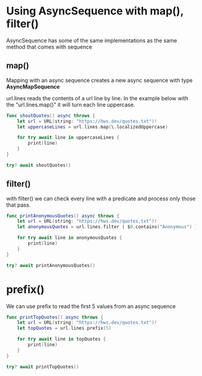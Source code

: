 # Using AsyncSequence with map(), filter()

AsyncSequence has some of the same implementations as the same method that comes with sequence



## map()
Mapping with an async sequence creates a new async sequence with type **AsyncMapSequence** 

url.lines reads the contents of a url line by line. In the example below with the "url.lines.map()" it will turn each line uppercase.

``` swift
func shoutQuotes() async throws {
    let url = URL(string: "https://hws.dev/quotes.txt")!
    let uppercaseLines = url.lines.map(\.localizedUppercase)

    for try await line in uppercaseLines {
        print(line)
    }
}

try? await shoutQuotes()
```

## filter()

with filter() we can check every line with a predicate and process only those that pass.

``` swift
func printAnonymousQuotes() async throws {
    let url = URL(string: "https://hws.dev/quotes.txt")!
    let anonymousQuotes = url.lines.filter { $0.contains("Anonymous") }

    for try await line in anonymousQuotes {
        print(line)
    }
}

try? await printAnonymousQuotes()
```

# prefix()

We can use prefix to read the first 5 values from an async sequence

``` swift
func printTopQuotes() async throws {
    let url = URL(string: "https://hws.dev/quotes.txt")!
    let topQuotes = url.lines.prefix(5)

    for try await line in topQuotes {
        print(line)
    }
}

try? await printTopQuotes()
```








